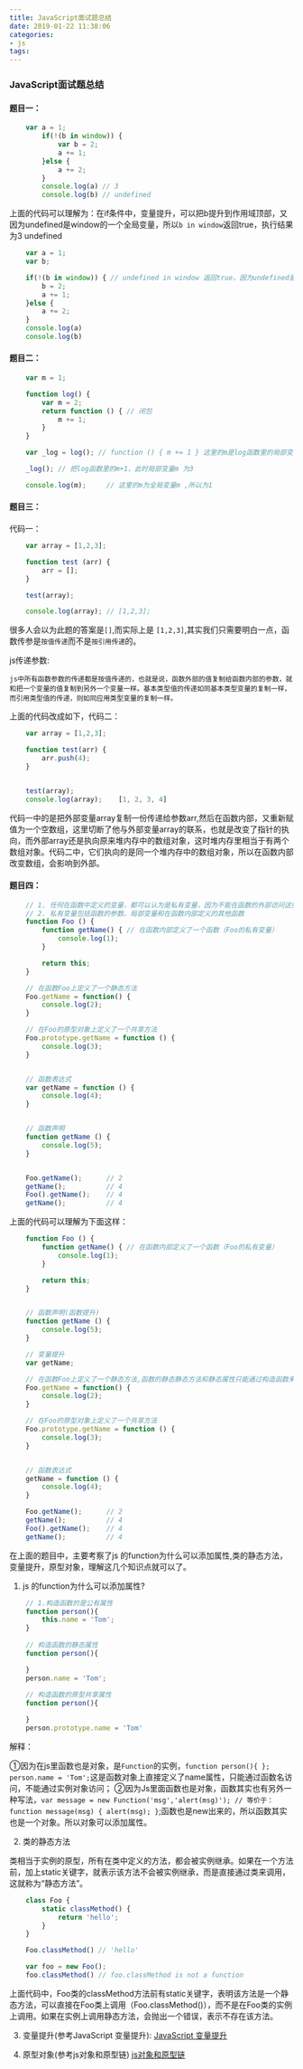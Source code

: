 ```yaml
---
title: JavaScript面试题总结
date: 2019-01-22 11:38:06
categories: 
- js
tags:
---
```



### JavaScript面试题总结


#### 题目一：


```js
    var a = 1;
		if(!(b in window)) { 
			var b = 2;
			a += 1;
		}else {
			a += 2;
		}
		console.log(a) // 3 
		console.log(b) // undefined
```

上面的代码可以理解为：在if条件中，变量提升，可以把b提升到作用域顶部，又因为undefined是window的一个全局变量，所以`b in window`返回true，执行结果为3 undefined


```js
    var a = 1;
    var b;

    if(!(b in window)) { // undefined in window 返回true，因为undefined是window的一个全局变量
        b = 2;
        a += 1;
    }else {
        a += 2;
    }
    console.log(a)
    console.log(b)
```


#### 题目二：

```js
    var m = 1;

    function log() {
        var m = 2;
        return function () { // 闭包
            m += 1;
        }
    }

    var _log = log(); // function () { m += 1 } 这里的m是log函数里的局部变量m=2

    _log(); // 把log函数里的m+1，此时局部变量m 为3

    console.log(m);		// 这里的m为全局变量m ,所以为1
```

#### 题目三：

代码一：

```js
    var array = [1,2,3];

    function test (arr) {
        arr = [];
    }

    test(array);

    console.log(array); // [1,2,3];
```

很多人会以为此题的答案是`[]`,而实际上是 `[1,2,3]`,其实我们只需要明白一点，函数传参是`按值传递`而不是`按引用传递`的。



js传递参数: 

    js中所有函数参数的传递都是按值传递的，也就是说，函数外部的值复制给函数内部的参数，就和把一个变量的值复制到另外一个变量一样。基本类型值的传递如同基本类型变量的复制一样，而引用类型值的传递，则如同应用类型变量的复制一样。


上面的代码改成如下，代码二：

```js
    var array = [1,2,3];

    function test(arr) {
        arr.push(4);
    }


    test(array);
    console.log(array);    [1, 2, 3, 4]
```

代码一中的是把外部变量array复制一份传递给参数arr,然后在函数内部，又重新赋值为一个空数组，这里切断了他与外部变量array的联系，也就是改变了指针的执向，而外部array还是执向原来堆内存中的数组对象，这时堆内存里相当于有两个数组对象。代码二中，它们执向的是同一个堆内存中的数组对象，所以在函数内部改变数组，会影响到外部。


#### 题目四：

```js
    // 1. 任何在函数中定义的变量，都可以认为是私有变量，因为不能在函数的外部访问这些变量。
    // 2. 私有变量包括函数的参数、局部变量和在函数内部定义的其他函数
    function Foo () {
        function getName() { // 在函数内部定义了一个函数（Foo的私有变量）
            console.log(1);
        }

        return this;
    }

    // 在函数Foo上定义了一个静态方法
    Foo.getName = function() {
        console.log(2);
    }

    // 在Foo的原型对象上定义了一个共享方法
    Foo.prototype.getName = function () {
        console.log(3);
    }


    // 函数表达式
    var getName = function () {
        console.log(4);
    }


    // 函数声明
    function getName () {
        console.log(5);
    }


    Foo.getName();		// 2
    getName();			// 4
    Foo().getName();	// 4
    getName();          // 4
```


上面的代码可以理解为下面这样：
```js
    function Foo () {
        function getName() { // 在函数内部定义了一个函数（Foo的私有变量）
            console.log(1);
        }

        return this;
    }


    // 函数声明(函数提升)
    function getName () {
        console.log(5);
    }

    // 变量提升
    var getName;

    // 在函数Foo上定义了一个静态方法,函数的静态静态方法和静态属性只能通过构造函数来访问，实例访问不到
    Foo.getName = function() {
        console.log(2);
    }

    // 在Foo的原型对象上定义了一个共享方法
    Foo.prototype.getName = function () {
        console.log(3);
    }


    // 函数表达式
    getName = function () {
        console.log(4);
    }

    Foo.getName();		// 2
    getName();			// 4
    Foo().getName();	// 4
    getName();			// 4
```


在上面的题目中，主要考察了js 的function为什么可以添加属性,类的静态方法，变量提升，原型对象，理解这几个知识点就可以了。

1. js 的function为什么可以添加属性?

```js
    // 1.构造函数的是公有属性
    function person(){
        this.name = 'Tom';
    }
    
    // 构造函数的静态属性
    function person(){

    }
    person.name = 'Tom';
    
    // 构造函数的原型共享属性
    function person(){

    }
    person.prototype.name = 'Tom'
```

解释：

①因为在js里函数也是对象，是`Function`的实例，`function person(){ }; person.name = 'Tom';`这是函数对象上直接定义了name属性，只能通过函数名访问，不能通过实例对象访问；
②因为Js里面函数也是对象，函数其实也有另外一种写法，`var message = new Function('msg','alert(msg)');
// 等价于：function message(msg) { alert(msg); }`;函数也是new出来的，所以函数其实也是一个对象。所以对象可以添加属性。




2. 类的静态方法

类相当于实例的原型，所有在类中定义的方法，都会被实例继承。如果在一个方法前，加上static关键字，就表示该方法不会被实例继承，而是直接通过类来调用，这就称为“静态方法”。

```js
    class Foo {
        static classMethod() {
            return 'hello';
        }
    }

    Foo.classMethod() // 'hello'

    var foo = new Foo();
    foo.classMethod() // foo.classMethod is not a function
```

上面代码中，Foo类的classMethod方法前有static关键字，表明该方法是一个静态方法，可以直接在Foo类上调用（Foo.classMethod()），而不是在Foo类的实例上调用。如果在实例上调用静态方法，会抛出一个错误，表示不存在该方法。


3. 变量提升(参考JavaScript 变量提升):
[JavaScript 变量提升](https://yuhang04210.github.io/2019/01/22/JavaScript-%E5%8F%98%E9%87%8F%E6%8F%90%E5%8D%87/)



4. 原型对象(参考js对象和原型链)
[js对象和原型链](https://yuhang04210.github.io/2019/01/06/js%E5%AF%B9%E8%B1%A1%E5%92%8C%E5%8E%9F%E5%9E%8B%E9%93%BE/#more)









